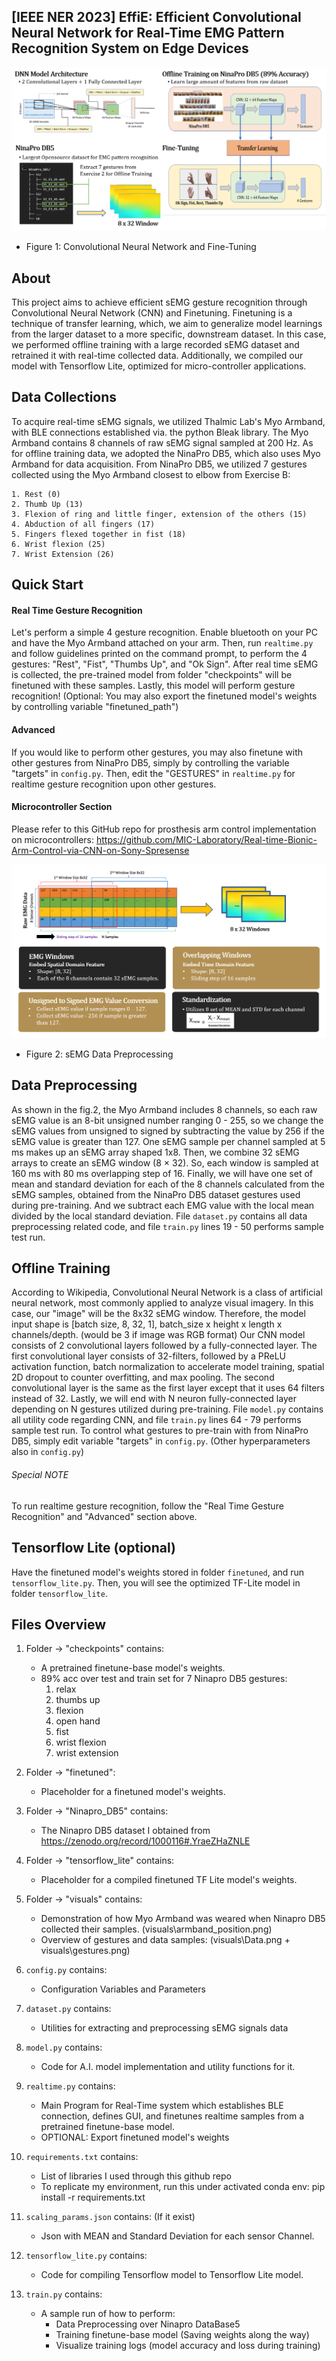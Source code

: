 ## [IEEE NER 2023] EffiE: Efficient Convolutional Neural Network for Real-Time EMG Pattern Recognition System on Edge Devices

![Fine-Tuning](visuals/finetune.png?raw=true "Fine-Tuning")
* Figure 1: Convolutional Neural Network and Fine-Tuning

## About
This project aims to achieve efficient sEMG gesture recognition through Convolutional Neural Network (CNN) and Finetuning. Finetuning is a technique of transfer learning, which, we aim to generalize model learnings from the larger dataset to a more specific, downstream dataset. In this case, we performed offline training with a large recorded sEMG dataset and retrained it with real-time collected data. Additionally, we compiled our model with Tensorflow Lite, optimized for micro-controller applications.

## Data Collections
To acquire real-time sEMG signals, we utilized Thalmic Lab's Myo Armband, with BLE connections established via. the python Bleak library. The Myo Armband contains 8 channels of raw sEMG signal sampled at 200 Hz. As for offline training data, we adopted the NinaPro DB5, which also uses Myo Armband for data acquisition. From NinaPro DB5, we utilized 7 gestures collected using the Myo Armband closest to elbow from Exercise B: 

    1. Rest (0)
    2. Thumb Up (13)
    3. Flexion of ring and little finger, extension of the others (15)
    4. Abduction of all fingers (17)
    5. Fingers flexed together in fist (18)
    6. Wrist flexion (25)
    7. Wrist Extension (26)

## Quick Start

#### Real Time Gesture Recognition
Let's perform a simple 4 gesture recognition. Enable bluetooth on your PC and have the Myo Armband attached on your arm. Then, run `realtime.py` and follow guidelines printed on the command prompt, to perform the 4 gestures: "Rest", "Fist", "Thumbs Up", and "Ok Sign". After real time sEMG is collected, the pre-trained model from folder "checkpoints" will be finetuned with these samples. Lastly, this model will perform gesture recognition! (Optional: You may also export the finetuned model's weights by controlling variable "finetuned_path")

#### Advanced
If you would like to perform other gestures, you may also finetune with other gestures from NinaPro DB5, simply by controlling the variable "targets" in `config.py`. Then, edit the "GESTURES" in `realtime.py` for realtime gesture recognition upon other gestures.

#### Microcontroller Section
Please refer to this GitHub repo for prosthesis arm control implementation on microcontrollers: https://github.com/MIC-Laboratory/Real-time-Bionic-Arm-Control-via-CNN-on-Sony-Spresense


![sEMG Data Preprocessing](visuals/data_preprocessing.png?raw=true "sEMG Data Preprocessing")
* Figure 2: sEMG Data Preprocessing

## Data Preprocessing
As shown in the fig.2, the Myo Armband includes 8 channels, so each raw sEMG value is an 8-bit unsigned number ranging 0 - 255, so we change the sEMG values from unsigned to signed by subtracting the value by 256 if the sEMG value is greater than 127. One sEMG sample per channel sampled at 5 ms makes up an sEMG array shaped 1x8. Then, we combine 32 sEMG arrays to create an sEMG window (8 × 32). So, each window is sampled at 160 ms with 80 ms overlapping step of 16. Finally, we will have one set of mean and standard deviation for each of the 8 channels calculated from the sEMG samples, obtained from the NinaPro DB5 dataset gestures used during pre-training. And we subtract each EMG value with the local mean divided by the local standard deviation. File `dataset.py` contains all data preprocessing related code, and file `train.py` lines 19 - 50 performs sample test run.

## Offline Training
According to Wikipedia, Convolutional Neural Network is a class of artificial neural network, most commonly applied to analyze visual imagery. In this case, our "image" will be the 8x32 sEMG window. Therefore, the model input shape is [batch size, 8, 32, 1], batch_size x height x length x channels/depth. (would be 3 if image was RGB format) Our CNN model consists of 2 convolutional layers followed by a fully-connected layer. The first convolutional layer consists of 32-filters, followed by a PReLU activation function, batch normalization to accelerate model training, spatial 2D dropout to counter overfitting, and max pooling. The second convolutional layer is the same as the first layer except that it uses 64 filters instead of 32. Lastly, we will end with N neuron fully-connected layer depending on N gestures utilized during pre-training. File `model.py` contains all utility code regarding CNN, and file `train.py` lines 64 - 79 performs sample test run. To control what gestures to pre-train with from NinaPro DB5, simply edit variable "targets" in `config.py`. (Other hyperparameters also in `config.py`)

###### Special NOTE
To run realtime gesture recognition, follow the "Real Time Gesture Recognition" and "Advanced" section above.

## Tensorflow Lite (optional)
Have the finetuned model's weights stored in folder `finetuned`, and run `tensorflow_lite.py`. Then, you will see the optimized TF-Lite model in folder `tensorflow_lite`.

## Files Overview
1. Folder -> "checkpoints" contains:
    - A pretrained finetune-base model's weights.
    - 89% acc over test and train set for 7 Ninapro DB5 gestures:
        1. relax
        2. thumbs up
        3. flexion
        4. open hand
        5. fist
        6. wrist flexion
        7. wrist extension

2. Folder -> "finetuned":
    - Placeholder for a finetuned model's weights.

3. Folder -> "Ninapro_DB5" contains:
    - The Ninapro DB5 dataset I obtained from https://zenodo.org/record/1000116#.YraeZHaZNLE

4. Folder -> "tensorflow_lite" contains:
    - Placeholder for a compiled finetuned TF Lite model's weights.

5. Folder -> "visuals" contains:
    - Demonstration of how Myo Armband was weared when Ninapro DB5 collected their samples. (visuals\armband_position.png)
    - Overview of gestures and data samples: (visuals\Data.png + visuals\gestures.png)

6. `config.py` contains:
    - Configuration Variables and Parameters

7. `dataset.py` contains:
    - Utilities for extracting and preprocessing sEMG signals data

8. `model.py` contains:
    - Code for A.I. model implementation and utility functions for it.

8. `realtime.py` contains:
    - Main Program for Real-Time system which establishes BLE connection,
        defines GUI, and finetunes realtime samples from a pretrained finetune-base model.
    - OPTIONAL: Export finetuned model's weights

9. `requirements.txt` contains:
    - List of libraries I used through this github repo
    - To replicate my environment, run this under activated conda env: pip install -r requirements.txt

10. `scaling_params.json` contains: (If it exist)
    - Json with MEAN and Standard Deviation for each sensor Channel.

11. `tensorflow_lite.py` contains:
    - Code for compiling Tensorflow model to Tensorflow Lite model.

12. `train.py` contains:
    - A sample run of how to perform:
        - Data Preprocessing over Ninapro DataBase5
        - Training finetune-base model (Saving weights along the way)
        - Visualize training logs (model accuracy and loss during training)
